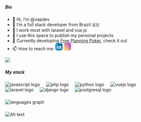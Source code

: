 ##### Bio

- 👋 Hi, I’m @vapdev
- 👀 I’m a full stack developer from Brazil 🇧🇷
- 🌱 I work most with laravel and vue.js
- 💞️ I use this space to publish my personal projects
- 🧱 Currently developing <a target="_blank"  href="https://planning.codestation.com.br/">Free Planning Poker</a>, check it out
- 📫 How to reach me:  <a rel="nofollow noopener noreferrer" target="_blank" href="https://www.linkedin.com/in/vitor-augusto-philippsen-bohn-51877b169/">
                    <img src="https://github.com/vapdev/vapdev/blob/main/linkedin.png" width="23px" alt="LinkedIn"></a>
                    <a rel="nofollow noopener noreferrer" target="_blank" href="https://www.instagram.com/vitoorbohn/">
                    <img src="https://github.com/vapdev/vapdev/blob/main/instagram.png" width="23px" alt="Instagram"></a>
<!---
vapdev/vapdev is a ✨ special ✨ repository because its `README.md` (this file) appears on your GitHub profile.
You can click the Preview link to take a look at your changes.
--->

<a href="https://www.github.com/vapdev" target="_blank" rel="noreferrer"><img
src="https://img.shields.io/github/followers/vapdev?logo=github&style=for-the-badge&color=0891b2&labelColor=1c1917" /></a>

##### My stack

<div align="left">
  <img src="https://cdn.jsdelivr.net/gh/devicons/devicon/icons/javascript/javascript-original.svg" height="40" alt="javascript logo"  />
  <img width="12" />
  <img src="https://cdn.jsdelivr.net/gh/devicons/devicon/icons/php/php-original.svg" height="40" alt="php logo"  />
  <img width="12" />
  <img src="https://cdn.jsdelivr.net/gh/devicons/devicon/icons/python/python-original.svg" height="40" alt="python logo"  />
  <img width="12" />
  <img src="https://cdn.jsdelivr.net/gh/devicons/devicon/icons/vuejs/vuejs-original.svg" height="40" alt="vuejs logo"  />
  <img width="12" />
  <img src="https://cdn.jsdelivr.net/gh/devicons/devicon/icons/laravel/laravel-plain.svg" height="40" alt="laravel logo"  />
  <img width="12" />
  <img src="https://cdn.jsdelivr.net/gh/devicons/devicon/icons/django/django-plain.svg" height="40" alt="django logo"  />
  <img width="12" />
  <img src="https://cdn.jsdelivr.net/gh/devicons/devicon/icons/postgresql/postgresql-original.svg" height="40" alt="postgresql logo"  />
</div>

###

<div>
  <img src="https://github-readme-stats.vercel.app/api/top-langs?username=vapdev&locale=en&hide_title=false&layout=compact&card_width=320&langs_count=5&theme=dracula&hide_border=false&order=2" height="150" alt="languages graph"  />
</div>

###

![Alt text](https://spotify-recently-played-readme.vercel.app/api?user=12178506837)
